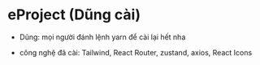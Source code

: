 # eProject (Dũng cài)
  
- Dũng: mọi người đánh lệnh yarn để cài lại hết nha

- công nghệ đã cài: Tailwind, React Router, zustand, axios, React Icons